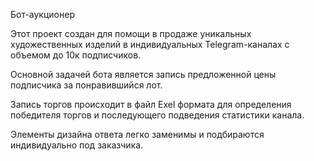 Бот-аукционер

Этот проект создан для помощи в продаже уникальных художественных изделий в
индивидуальных Telegram-каналах с объемом до 10к подписчиков.

Основной задачей бота является запись предложенной цены подписчика за понравившийся лот.

Запись торгов происходит в файл Exel формата для определения победителя торгов и 
последующего подведения статистики канала.

Элементы дизайна ответа легко заменимы и подбираются индивидуально под заказчика.

